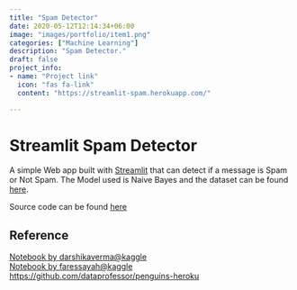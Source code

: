 ```yaml
---
title: "Spam Detector"
date: 2020-05-12T12:14:34+06:00
image: "images/portfolio/item1.png"
categories: ["Machine Learning"]
description: "Spam Detector."
draft: false
project_info:
- name: "Project link"
  icon: "fas fa-link"
  content: "https://streamlit-spam.herokuapp.com/"

---
```


# Streamlit Spam Detector

A simple Web app built with [Streamlit](https://www.streamlit.io) that can detect if a message is Spam or Not Spam. 
The Model used is Naive Bayes and the dataset can be found [here](https://archive.ics.uci.edu/ml/datasets/SMS+Spam+Collection).

Source code can be found [here](https://github.com/EteimZ/Streamlit_Spam_Detector)

##

## Reference
[Notebook by darshikaverma@kaggle](https://www.kaggle.com/darshikaverma/spam-ham-message-classification-beginner)<br>
[Notebook by faressayah@kaggle](https://www.kaggle.com/faressayah/natural-language-processing-nlp-for-beginners)<br>
https://github.com/dataprofessor/penguins-heroku
